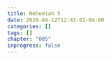 ```yaml
---
title: Nehemiah 5
date: 2020-04-12T12:43:01-04:00
categories: []
tags: []
chapter: "005"
inprogress: false
---
```


